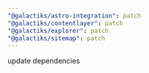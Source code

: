 ```yaml
---
"@galactiks/astro-integration": patch
"@galactiks/contentlayer": patch
"@galactiks/explorer": patch
"@galactiks/sitemap": patch
---
```


update dependencies
